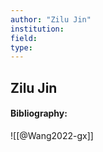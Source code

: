 ```yaml
---
author: "Zilu Jin"
institution:
field:
type:
---
```


## Zilu Jin
#### Bibliography:

![[@Wang2022-gx]]